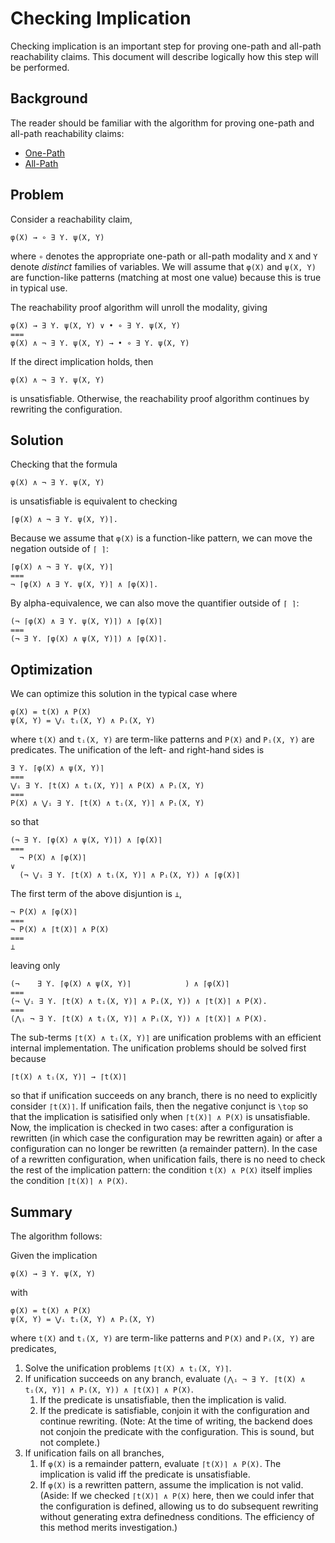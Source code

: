 # Checking Implication

Checking implication is an important step for proving one-path and all-path reachability claims.
This document will describe logically how this step will be performed.

## Background

The reader should be familiar with the algorithm for proving one-path and all-path reachability claims:

- [One-Path](2018-11-08-One-Path-Reachability-Proofs.md)
- [All-Path](2019-03-28-All-Path-Reachability-Proofs.md)

## Problem

Consider a reachability claim,

```
φ(X) → ∘ ∃ Y. ψ(X, Y)
```

where `∘` denotes the appropriate one-path or all-path modality
and `X` and `Y` denote _distinct_ families of variables.
We will assume that `φ(X)` and `ψ(X, Y)` are function-like patterns (matching at most one value)
because this is true in typical use.

The reachability proof algorithm will unroll the modality, giving

```
φ(X) → ∃ Y. ψ(X, Y) ∨ • ∘ ∃ Y. ψ(X, Y)
===
φ(X) ∧ ¬ ∃ Y. ψ(X, Y) → • ∘ ∃ Y. ψ(X, Y)
```

If the direct implication holds, then

```
φ(X) ∧ ¬ ∃ Y. ψ(X, Y)
```

is unsatisfiable.
Otherwise, the reachability proof algorithm continues by rewriting the configuration.

## Solution

Checking that the formula

```
φ(X) ∧ ¬ ∃ Y. ψ(X, Y)
```

is unsatisfiable is equivalent to checking

```
⌈φ(X) ∧ ¬ ∃ Y. ψ(X, Y)⌉.
```

Because we assume that `φ(X)` is a function-like pattern,
we can move the negation outside of `⌈ ⌉`:

```
⌈φ(X) ∧ ¬ ∃ Y. ψ(X, Y)⌉
===
¬ ⌈φ(X) ∧ ∃ Y. ψ(X, Y)⌉ ∧ ⌈φ(X)⌉.
```

By alpha-equivalence, we can also move the quantifier outside of `⌈ ⌉`:

```
(¬ ⌈φ(X) ∧ ∃ Y. ψ(X, Y)⌉) ∧ ⌈φ(X)⌉
===
(¬ ∃ Y. ⌈φ(X) ∧ ψ(X, Y)⌉) ∧ ⌈φ(X)⌉.
```

## Optimization

We can optimize this solution in the typical case where

```
φ(X) = t(X) ∧ P(X)
ψ(X, Y) = ⋁ᵢ tᵢ(X, Y) ∧ Pᵢ(X, Y)
```

where `t(X)` and `tᵢ(X, Y)` are term-like patterns
and `P(X)` and `Pᵢ(X, Y)` are predicates.
The unification of the left- and right-hand sides is

```
∃ Y. ⌈φ(X) ∧ ψ(X, Y)⌉
===
⋁ᵢ ∃ Y. ⌈t(X) ∧ tᵢ(X, Y)⌉ ∧ P(X) ∧ Pᵢ(X, Y)
===
P(X) ∧ ⋁ᵢ ∃ Y. ⌈t(X) ∧ tᵢ(X, Y)⌉ ∧ Pᵢ(X, Y)
```

so that

```
(¬ ∃ Y. ⌈φ(X) ∧ ψ(X, Y)⌉) ∧ ⌈φ(X)⌉
===
  ¬ P(X) ∧ ⌈φ(X)⌉
∨
  (¬ ⋁ᵢ ∃ Y. ⌈t(X) ∧ tᵢ(X, Y)⌉ ∧ Pᵢ(X, Y)) ∧ ⌈φ(X)⌉
```

The first term of the above disjuntion is `⊥`,

```
¬ P(X) ∧ ⌈φ(X)⌉
===
¬ P(X) ∧ ⌈t(X)⌉ ∧ P(X)
===
⊥
```

leaving only

```
(¬    ∃ Y. ⌈φ(X) ∧ ψ(X, Y)⌉            ) ∧ ⌈φ(X)⌉
===
(¬ ⋁ᵢ ∃ Y. ⌈t(X) ∧ tᵢ(X, Y)⌉ ∧ Pᵢ(X, Y)) ∧ ⌈t(X)⌉ ∧ P(X).
===
(⋀ᵢ ¬ ∃ Y. ⌈t(X) ∧ tᵢ(X, Y)⌉ ∧ Pᵢ(X, Y)) ∧ ⌈t(X)⌉ ∧ P(X).
```

The sub-terms `⌈t(X) ∧ tᵢ(X, Y)⌉` are unification problems with an efficient internal implementation.
The unification problems should be solved first because

```
⌈t(X) ∧ tᵢ(X, Y)⌉ → ⌈t(X)⌉
```

so that if unification succeeds on any branch, there is no need to explicitly consider `⌈t(X)⌉`.
If unification fails, then the negative conjunct is `\top` so that the implication is satisified only when `⌈t(X)⌉ ∧ P(X)` is unsatisfiable.
Now, the implication is checked in two cases:
after a configuration is rewritten (in which case the configuration may be rewritten again)
or after a configuration can no longer be rewritten (a remainder pattern).
In the case of a rewritten configuration, when unification fails, there is no need to check the rest of the implication pattern:
the condition `t(X) ∧ P(X)` itself implies the condition `⌈t(X)⌉ ∧ P(X)`.

## Summary

The algorithm follows:

Given the implication

```
φ(X) → ∃ Y. ψ(X, Y)
```

with

```
φ(X) = t(X) ∧ P(X)
ψ(X, Y) = ⋁ᵢ tᵢ(X, Y) ∧ Pᵢ(X, Y)
```

where `t(X)` and `tᵢ(X, Y)` are term-like patterns
and `P(X)` and `Pᵢ(X, Y)` are predicates,

1. Solve the unification problems `⌈t(X) ∧ tᵢ(X, Y)⌉`.
2. If unification succeeds on any branch, evaluate
   `(⋀ᵢ ¬ ∃ Y. ⌈t(X) ∧ tᵢ(X, Y)⌉ ∧ Pᵢ(X, Y)) ∧ ⌈t(X)⌉ ∧ P(X)`.
   1. If the predicate is unsatisfiable,
      then the implication is valid.
   2. If the predicate is satisfiable,
      conjoin it with the configuration and continue rewriting.
      (Note: At the time of writing,
      the backend does not conjoin the predicate with the configuration.
      This is sound, but not complete.)
3. If unification fails on all branches,
   1. If `φ(X)` is a remainder pattern, evaluate
      `⌈t(X)⌉ ∧ P(X)`.
      The implication is valid iff the predicate is unsatisfiable.
   2. If `φ(X)` is a rewritten pattern, assume the implication is not valid.
      (Aside: If we checked `⌈t(X)⌉ ∧ P(X)` here,
      then we could infer that the configuration is defined,
      allowing us to do subsequent rewriting without generating extra definedness conditions.
      The efficiency of this method merits investigation.)
